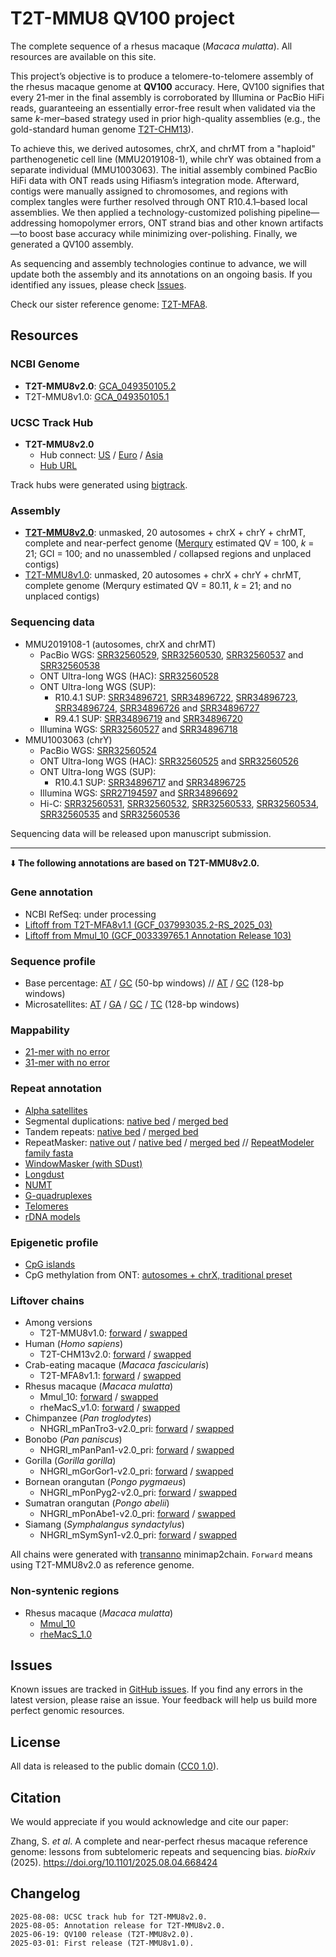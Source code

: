 # T2T-MMU8 QV100 project

The complete sequence of a rhesus macaque (_Macaca mulatta_). All resources are available on this site.

This project’s objective is to produce a telomere-to-telomere assembly of the rhesus macaque genome at **QV100** accuracy. Here, QV100 signifies that every 21‑mer in the final assembly is corroborated by Illumina or PacBio HiFi reads, guaranteeing an essentially error-free result when validated via the same _k_-mer–based strategy used in prior high-quality assemblies (e.g., the gold-standard human genome [T2T-CHM13](https://www.science.org/doi/10.1126/science.abj6987)).

To achieve this, we derived autosomes, chrX, and chrMT from a "haploid" parthenogenetic cell line (MMU2019108-1), while chrY was obtained from a separate individual (MMU1003063). The initial assembly combined PacBio HiFi data with ONT reads using Hifiasm’s integration mode. Afterward, contigs were manually assigned to chromosomes, and regions with complex tangles were further resolved through ONT R10.4.1–based local assemblies. We then applied a technology-customized polishing pipeline—addressing homopolymer errors, ONT strand bias and other known artifacts—to boost base accuracy while minimizing over-polishing. Finally, we generated a QV100 assembly.

As sequencing and assembly technologies continue to advance, we will update both the assembly and its annotations on an ongoing basis. If you identified any issues, please check [Issues](https://github.com/zhang-shilong/T2T-MMU8?tab=readme-ov-file#issues).

Check our sister reference genome: [T2T-MFA8](https://github.com/zhang-shilong/T2T-MFA8).

## Resources

### NCBI Genome

- **T2T-MMU8v2.0**: [GCA_049350105.2](https://www.ncbi.nlm.nih.gov/datasets/genome/GCA_049350105.2/)
- T2T-MMU8v1.0: [GCA_049350105.1](https://www.ncbi.nlm.nih.gov/datasets/genome/GCA_049350105.1/)

### UCSC Track Hub

- **T2T-MMU8v2.0**
  - Hub connect: [US](https://genome.ucsc.edu/cgi-bin/hgTracks?hubUrl=https://synplotter.sjtu.edu.cn/disk2/T2TMacaqueHub/hub.txt&genome=T2T-MMU8v2.0&position=lastDbPos) / [Euro](https://genome-euro.ucsc.edu/cgi-bin/hgTracks?hubUrl=https://synplotter.sjtu.edu.cn/disk2/T2TMacaqueHub/hub.txt&genome=T2T-MMU8v2.0&position=lastDbPos) / [Asia](https://genome-asia.ucsc.edu/cgi-bin/hgTracks?hubUrl=https://synplotter.sjtu.edu.cn/disk2/T2TMacaqueHub/hub.txt&genome=T2T-MMU8v2.0&position=lastDbPos)
  - [Hub URL](https://synplotter.sjtu.edu.cn/disk2/T2TMacaqueHub/hub.txt)

Track hubs were generated using [bigtrack](https://github.com/zhang-shilong/bigtrack).

### Assembly

- [**T2T-MMU8v2.0**](https://synplotter.sjtu.edu.cn/disk2/T2T-MMU8/release_v2.0/T2T-MMU8v2.0.fasta.gz): unmasked, 20 autosomes + chrX + chrY + chrMT, complete and near-perfect genome ([Merqury](https://github.com/marbl/merqury) estimated QV = 100, _k_ = 21; GCI = 100; and no unassembled / collapsed regions and unplaced contigs)
- [T2T-MMU8v1.0](https://synplotter.sjtu.edu.cn/disk2/T2T-MMU8/release_v1.0/T2T-MMU8v1.0.fasta.gz): unmasked, 20 autosomes + chrX + chrY + chrMT, complete genome (Merqury estimated QV = 80.11, _k_ = 21; and no unplaced contigs)

### Sequencing data

- MMU2019108-1 (autosomes, chrX and chrMT)
  - PacBio WGS: [SRR32560529](https://www.ncbi.nlm.nih.gov/sra/?term=SRR32560529), [SRR32560530](https://www.ncbi.nlm.nih.gov/sra/?term=SRR32560530), [SRR32560537](https://www.ncbi.nlm.nih.gov/sra/?term=SRR32560537) and [SRR32560538](https://www.ncbi.nlm.nih.gov/sra/?term=SRR32560538)
  - ONT Ultra-long WGS (HAC): [SRR32560528](https://www.ncbi.nlm.nih.gov/sra/?term=SRR32560528)
  - ONT Ultra-long WGS (SUP):
    - R10.4.1 SUP: [SRR34896721](https://www.ncbi.nlm.nih.gov/sra/?term=SRR34896721), [SRR34896722](https://www.ncbi.nlm.nih.gov/sra/?term=SRR34896722), [SRR34896723](https://www.ncbi.nlm.nih.gov/sra/?term=SRR34896723), [SRR34896724](https://www.ncbi.nlm.nih.gov/sra/?term=SRR34896724), [SRR34896726](https://www.ncbi.nlm.nih.gov/sra/?term=SRR34896726) and [SRR34896727](https://www.ncbi.nlm.nih.gov/sra/?term=SRR34896727)
    - R9.4.1 SUP: [SRR34896719](https://www.ncbi.nlm.nih.gov/sra/?term=SRR34896719) and [SRR34896720](https://www.ncbi.nlm.nih.gov/sra/?term=SRR34896720)
  - Illumina WGS: [SRR32560527](https://www.ncbi.nlm.nih.gov/sra/?term=SRR32560527) and [SRR34896718](https://www.ncbi.nlm.nih.gov/sra/?term=SRR34896718)
- MMU1003063 (chrY)
  - PacBio WGS: [SRR32560524](https://www.ncbi.nlm.nih.gov/sra/?term=SRR32560524)
  - ONT Ultra-long WGS (HAC): [SRR32560525](https://www.ncbi.nlm.nih.gov/sra/?term=SRR32560525) and [SRR32560526](https://www.ncbi.nlm.nih.gov/sra/?term=SRR32560526)
  - ONT Ultra-long WGS (SUP):
    - R10.4.1 SUP: [SRR34896717](https://www.ncbi.nlm.nih.gov/sra/?term=SRR34896717) and [SRR34896725](https://www.ncbi.nlm.nih.gov/sra/?term=SRR34896725)
  - Illumina WGS: [SRR27194597](https://www.ncbi.nlm.nih.gov/sra/?term=SRR27194597) and [SRR34896692](https://www.ncbi.nlm.nih.gov/sra/?term=SRR34896692)
  - Hi-C: [SRR32560531](https://www.ncbi.nlm.nih.gov/sra/?term=SRR32560531), [SRR32560532](https://www.ncbi.nlm.nih.gov/sra/?term=SRR32560532), [SRR32560533](https://www.ncbi.nlm.nih.gov/sra/?term=SRR32560533), [SRR32560534](https://www.ncbi.nlm.nih.gov/sra/?term=SRR32560534), [SRR32560535](https://www.ncbi.nlm.nih.gov/sra/?term=SRR32560535) and [SRR32560536](https://www.ncbi.nlm.nih.gov/sra/?term=SRR32560536)

Sequencing data will be released upon manuscript submission.

<hr>

⬇️ **The following annotations are based on T2T-MMU8v2.0.**

### Gene annotation

- NCBI RefSeq: under processing
- [Liftoff from T2T-MFA8v1.1 (GCF_037993035.2-RS_2025_03)](https://synplotter.sjtu.edu.cn/disk2/T2T-MMU8/release_v2.0/T2T-MMU8v2.0.liftoff-RefSeq_GCF_037993035.2_AXY-Mmul_10_M.gff3.gz)
- [Liftoff from Mmul_10 (GCF_003339765.1 Annotation Release 103)](https://synplotter.sjtu.edu.cn/disk2/T2T-MMU8/release_v2.0/T2T-MMU8v2.0.liftoff-RefSeq_Mmul_10.gff3.gz)

### Sequence profile

- Base percentage: [AT](https://synplotter.sjtu.edu.cn/disk2/T2T-MMU8/release_v2.0/T2T-MMU8v2.0.pct_AT_w50.bigwig) / [GC](https://synplotter.sjtu.edu.cn/disk2/T2T-MMU8/release_v2.0/T2T-MMU8v2.0.pct_GC_w50.bigwig) (50-bp windows) // [AT](https://synplotter.sjtu.edu.cn/disk2/T2T-MMU8/release_v2.0/T2T-MMU8v2.0.pct_AT_w128.bigwig) / [GC](https://synplotter.sjtu.edu.cn/disk2/T2T-MMU8/release_v2.0/T2T-MMU8v2.0.pct_GC_w128.bigwig) (128-bp windows)
- Microsatellites: [AT](https://synplotter.sjtu.edu.cn/disk2/T2T-MMU8/release_v2.0/T2T-MMU8v2.0.microsatellite_AT_w128.bigwig) / [GA](https://synplotter.sjtu.edu.cn/disk2/T2T-MMU8/release_v2.0/T2T-MMU8v2.0.microsatellite_GA_w128.bigwig) / [GC](https://synplotter.sjtu.edu.cn/disk2/T2T-MMU8/release_v2.0/T2T-MMU8v2.0.microsatellite_GC_w128.bigwig) / [TC](https://synplotter.sjtu.edu.cn/disk2/T2T-MMU8/release_v2.0/T2T-MMU8v2.0.microsatellite_TC_w128.bigwig) (128-bp windows)

### Mappability

- [21-mer with no error](https://synplotter.sjtu.edu.cn/disk2/T2T-MMU8/release_v2.0/T2T-MMU8v2.0.k21_e0_mappability.bigwig)
- [31-mer with no error](https://synplotter.sjtu.edu.cn/disk2/T2T-MMU8/release_v2.0/T2T-MMU8v2.0.k31_e0_mappability.bigwig)

### Repeat annotation

- [Alpha satellites](https://synplotter.sjtu.edu.cn/disk2/T2T-MMU8/release_v2.0/T2T-MMU8v2.0.alpha_satellite.bed)
- Segmental duplications: [native bed](https://synplotter.sjtu.edu.cn/disk2/T2T-MMU8/release_v2.0/T2T-MMU8v2.0.SDs.bed.gz) / [merged bed](https://synplotter.sjtu.edu.cn/disk2/T2T-MMU8/release_v2.0/T2T-MMU8v2.0.SDs.merged.bed.gz)
- Tandem repeats: [native bed](https://synplotter.sjtu.edu.cn/disk2/T2T-MMU8/release_v2.0/T2T-MMU8v2.0.TRF.bed.gz) / [merged bed](https://synplotter.sjtu.edu.cn/disk2/T2T-MMU8/release_v2.0/T2T-MMU8v2.0.TRF.merged.bed.gz)
- RepeatMasker: [native out](https://synplotter.sjtu.edu.cn/disk2/T2T-MMU8/release_v2.0/T2T-MMU8v2.0.RepeatMasker-4.1.9.Dfam-3.9_full.RepeatModeler.out.gz) / [native bed](https://synplotter.sjtu.edu.cn/disk2/T2T-MMU8/release_v2.0/T2T-MMU8v2.0.RepeatMasker-4.1.9.Dfam-3.9_full.RepeatModeler.bed.gz) / [merged bed](https://synplotter.sjtu.edu.cn/disk2/T2T-MMU8/release_v2.0/T2T-MMU8v2.0.RepeatMasker-4.1.9.Dfam-3.9_full.RepeatModeler.merged.bed.gz) // [RepeatModeler family fasta](https://synplotter.sjtu.edu.cn/disk2/T2T-MMU8/release_v2.0/T2T-MMU8v2.0.RepeatModeler_families.fasta)
- [WindowMasker (with SDust)](https://synplotter.sjtu.edu.cn/disk2/T2T-MMU8/release_v2.0/T2T-MMU8v2.0.windowmasker_SDust.bed.gz)
- [Longdust](https://synplotter.sjtu.edu.cn/disk2/T2T-MMU8/release_v2.0/T2T-MMU8v2.0.longdust.bed.gz)
- [NUMT](https://synplotter.sjtu.edu.cn/disk2/T2T-MMU8/release_v2.0/T2T-MMU8v2.0.NUMTs.bed)
- [G-quadruplexes](https://synplotter.sjtu.edu.cn/disk2/T2T-MMU8/release_v2.0/T2T-MMU8v2.0.G4Hunter_w25s1.5.merged.bed.gz)
- [Telomeres](https://synplotter.sjtu.edu.cn/disk2/T2T-MMU8/release_v2.0/T2T-MMU8v2.0.telomere.bed)
- [rDNA models](https://synplotter.sjtu.edu.cn/disk2/T2T-MMU8/release_v2.0/T2T-MMU8v2.0.rDNA.bed)

### Epigenetic profile

- [CpG islands](https://synplotter.sjtu.edu.cn/disk2/T2T-MMU8/release_v2.0/T2T-MMU8v2.0.cpg_islands.bed)
- CpG methylation from ONT: [autosomes + chrX, traditional preset](https://synplotter.sjtu.edu.cn/disk2/T2T-MMU8/release_v2.0/T2T-MMU8v2.0.AXM.Nanopore_R10_5mCG.ge5.bigwig)

### Liftover chains

- Among versions
  - T2T-MMU8v1.0: [forward](https://synplotter.sjtu.edu.cn/disk2/T2T-MMU8/release_v2.0/liftover_chains/ref-T2T-MMU8v2.0_qry-T2T-MMU8v1.0.chain) / [swapped](https://synplotter.sjtu.edu.cn/disk2/T2T-MMU8/release_v2.0/liftover_chains/ref-T2T-MMU8v2.0_qry-T2T-MMU8v1.0.swapped.chain)
- Human (_Homo sapiens_)
  - T2T-CHM13v2.0: [forward](https://synplotter.sjtu.edu.cn/disk2/T2T-MMU8/release_v2.0/liftover_chains/ref-T2T-MMU8v2.0_qry-T2T-CHM13v2.0.chain) / [swapped](https://synplotter.sjtu.edu.cn/disk2/T2T-MMU8/release_v2.0/liftover_chains/ref-T2T-MMU8v2.0_qry-T2T-CHM13v2.0.swapped.chain)
- Crab-eating macaque (_Macaca fascicularis_)
  - T2T-MFA8v1.1: [forward](https://synplotter.sjtu.edu.cn/disk2/T2T-MMU8/release_v2.0/liftover_chains/ref-T2T-MMU8v2.0_qry-T2T-MFA8v1.1.chain) / [swapped](https://synplotter.sjtu.edu.cn/disk2/T2T-MMU8/release_v2.0/liftover_chains/ref-T2T-MMU8v2.0_qry-T2T-MFA8v1.1.swapped.chain)
- Rhesus macaque (_Macaca mulatta_)
  - Mmul_10: [forward](https://synplotter.sjtu.edu.cn/disk2/T2T-MMU8/release_v2.0/liftover_chains/ref-T2T-MMU8v2.0_qry-Mmul_10.chain) / [swapped](https://synplotter.sjtu.edu.cn/disk2/T2T-MMU8/release_v2.0/liftover_chains/ref-T2T-MMU8v2.0_qry-Mmul_10.swapped.chain)
  - rheMacS_v1.0: [forward](https://synplotter.sjtu.edu.cn/disk2/T2T-MMU8/release_v2.0/liftover_chains/ref-T2T-MMU8v2.0_qry-rheMacS_1.0.chain) / [swapped](https://synplotter.sjtu.edu.cn/disk2/T2T-MMU8/release_v2.0/liftover_chains/ref-T2T-MMU8v2.0_qry-rheMacS_1.0.swapped.chain)
- Chimpanzee (_Pan troglodytes_)
  - NHGRI_mPanTro3-v2.0_pri: [forward](https://synplotter.sjtu.edu.cn/disk2/T2T-MMU8/release_v2.0/liftover_chains/ref-T2T-MMU8v2.0_qry-mPanTro3_v2.0_pri.chain) / [swapped](https://synplotter.sjtu.edu.cn/disk2/T2T-MMU8/release_v2.0/liftover_chains/ref-T2T-MMU8v2.0_qry-mPanTro3_v2.0_pri.swapped.chain)
- Bonobo (_Pan paniscus_)
  - NHGRI_mPanPan1-v2.0_pri: [forward](https://synplotter.sjtu.edu.cn/disk2/T2T-MMU8/release_v2.0/liftover_chains/ref-T2T-MMU8v2.0_qry-mPanPan1_v2.0_pri.chain) / [swapped](https://synplotter.sjtu.edu.cn/disk2/T2T-MMU8/release_v2.0/liftover_chains/ref-T2T-MMU8v2.0_qry-mPanPan1_v2.0_pri.swapped.chain)
- Gorilla (_Gorilla gorilla_)
  - NHGRI_mGorGor1-v2.0_pri: [forward](https://synplotter.sjtu.edu.cn/disk2/T2T-MMU8/release_v2.0/liftover_chains/ref-T2T-MMU8v2.0_qry-mGorGor1_v2.0_pri.chain) / [swapped](https://synplotter.sjtu.edu.cn/disk2/T2T-MMU8/release_v2.0/liftover_chains/ref-T2T-MMU8v2.0_qry-mGorGor1_v2.0_pri.swapped.chain)
- Bornean orangutan (_Pongo pygmaeus_)
  - NHGRI_mPonPyg2-v2.0_pri: [forward](https://synplotter.sjtu.edu.cn/disk2/T2T-MMU8/release_v2.0/liftover_chains/ref-T2T-MMU8v2.0_qry-mPonPyg2_v2.0_pri.chain) / [swapped](https://synplotter.sjtu.edu.cn/disk2/T2T-MMU8/release_v2.0/liftover_chains/ref-T2T-MMU8v2.0_qry-mPonPyg2_v2.0_pri.swapped.chain)
- Sumatran orangutan (_Pongo abelii_)
  - NHGRI_mPonAbe1-v2.0_pri: [forward](https://synplotter.sjtu.edu.cn/disk2/T2T-MMU8/release_v2.0/liftover_chains/ref-T2T-MMU8v2.0_qry-mPonAbe1_v2.0_pri.chain) / [swapped](https://synplotter.sjtu.edu.cn/disk2/T2T-MMU8/release_v2.0/liftover_chains/ref-T2T-MMU8v2.0_qry-mPonAbe1_v2.0_pri.swapped.chain)
- Siamang (_Symphalangus syndactylus_)
  - NHGRI_mSymSyn1-v2.0_pri: [forward](https://synplotter.sjtu.edu.cn/disk2/T2T-MMU8/release_v2.0/liftover_chains/ref-T2T-MMU8v2.0_qry-mSymSyn1_v2.0_pri.chain) / [swapped](https://synplotter.sjtu.edu.cn/disk2/T2T-MMU8/release_v2.0/liftover_chains/ref-T2T-MMU8v2.0_qry-mSymSyn1_v2.0_pri.swapped.chain)

All chains were generated with [transanno](https://github.com/informationsea/transanno) minimap2chain. `Forward` means using T2T-MMU8v2.0 as reference genome.

### Non-syntenic regions

- Rhesus macaque (_Macaca mulatta_)
  - [Mmul_10](https://synplotter.sjtu.edu.cn/disk2/T2T-MMU8/release_v2.0/non_syntenic_regions/non_syntenic_regions.Mmul_10.bed)
  - [rheMacS_1.0](https://synplotter.sjtu.edu.cn/disk2/T2T-MMU8/release_v2.0/non_syntenic_regions/non_syntenic_regions.rheMacS_1.0.bed)

## Issues

Known issues are tracked in [GitHub issues](https://github.com/zhang-shilong/T2T-MMU8/issues). If you find any errors in the latest version, please raise an issue. Your feedback will help us build more perfect genomic resources.

## License

All data is released to the public domain ([CC0 1.0](https://creativecommons.org/publicdomain/zero/1.0/)).

## Citation

We would appreciate if you would acknowledge and cite our paper:

Zhang, S. _et al_. A complete and near-perfect rhesus macaque reference genome: lessons from subtelomeric repeats and sequencing bias. _bioRxiv_ (2025). https://doi.org/10.1101/2025.08.04.668424

## Changelog

```
2025-08-08: UCSC track hub for T2T-MMU8v2.0.
2025-08-05: Annotation release for T2T-MMU8v2.0.
2025-06-19: QV100 release (T2T-MMU8v2.0).
2025-03-01: First release (T2T-MMU8v1.0).
```

